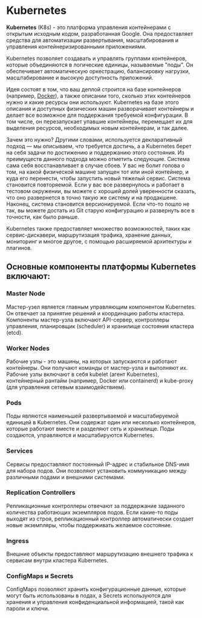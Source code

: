 # Kubernetes

**Kubernetes** (K8s) - это платформа управления контейнерами с открытым исходным кодом, разработанная Google. Она предоставляет средства для автоматизации развертывания, масштабирования и управления контейнеризированными приложениями.

Kubernetes позволяет создавать и управлять группами контейнеров, которые объединяются в логические единицы, называемые "поды". Он обеспечивает автоматическую оркестрацию, балансировку нагрузки, масштабирование и высокую доступность приложений.

Идея состоят в том, что ваш деплой строится на базе контейнеров (например, [Docker](https://eax.me/docker/)), а также описании того, сколько этих контейнеров нужно и какие ресурсы они используют. Kubernetes на базе этого описания и доступных физических машин разворачивает контейнеры и делает все возможное для поддержания требуемой конфигурации. В том числе, он перезапускает упавшие контейнеры, перемещает их для выделения ресурсов, необходимых новым контейнерам, и так далее.

Зачем это нужно? Другими словами, используется декларативный подход — мы описываем, *что* требуется достичь, а а Kubernetes берет на себя задачи по достижению и поддержанию этого состояния. Из преимуществ данного подхода можно отметить следующие. Система сама себя восстанавливает в случае сбоев. У вас не болит голова о том, на какой физической машине запущен тот или иной контейнер, и куда его перенести, чтобы запустить новый тяжелый сервис. Система становится повторяемой. Если у вас все развернулось и работает в тестовом окружении, вы можете с хорошей долей уверенности сказать, что оно развернется в точно такую же систему и на продакшене. Наконец, система становится версионируемой. Если что-то пошло не так, вы можете достать из Git старую конфигурацию и развернуть все в точности, как было раньше.

Kubernetes также предоставляет множество возможностей, таких как сервис-дискавери, маршрутизация трафика, хранение данных, мониторинг и многое другое, с помощью расширяемой архитектуры и плагинов.

 

## Основные компоненты платформы Kubernetes включают:

### Master Node

Мастер-узел является главным управляющим компонентом Kubernetes. Он отвечает за принятие решений и координацию работы кластера. Компоненты мастер-узла включают API-сервер, контроллеры управления, планировщик (scheduler) и хранилище состояния кластера (etcd).

### Worker Nodes

 Рабочие узлы - это машины, на которых запускаются и работают контейнеры. Они получают команды от мастер-узла и выполняют их. Рабочие узлы включают в себя kubelet (агент Kubernetes), контейнерный рантайм (например, Docker или containerd) и kube-proxy (для управления сетевым взаимодействием).

### Pods

Поды являются наименьшей развертываемой и масштабируемой единицей в Kubernetes. Они содержат один или несколько контейнеров, которые работают вместе и разделяют сеть и хранилище. Поды создаются, управляются и масштабируются Kubernetes.

### Services 

Сервисы предоставляют постоянный IP-адрес и стабильное DNS-имя для набора подов. Они позволяют установить коммуникацию между различными подами и внешними системами.

### Replication Controllers

Репликационные контроллеры отвечают за поддержание заданного количества работающих экземпляров подов. Если какие-то поды выходят из строя, репликационный контроллер автоматически создает новые экземпляры, чтобы поддерживать желаемое состояние.

### Ingress

Внешние объекты предоставляют маршрутизацию внешнего трафика к сервисам внутри кластера Kubernetes.

### ConfigMaps и Secrets

ConfigMaps позволяют хранить конфигурационные данные, которые могут быть использованы в подах, а Secrets используются для хранения и управления конфиденциальной информацией, такой как пароли и ключи.

 

